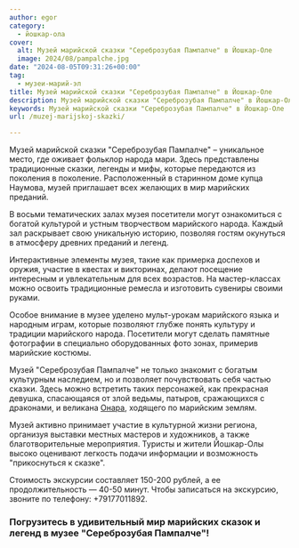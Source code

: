 ```yaml
---
author: egor
category:
  - йошкар-ола
cover:
  alt: Музей марийской сказки "Сереброзубая Пампалче" в Йошкар-Оле
  image: 2024/08/pampalche.jpg
date: "2024-08-05T09:31:26+00:00"
tag:
  - музеи-марий-эл
title: Музей марийской сказки "Сереброзубая Пампалче" в Йошкар-Оле
description: Музей марийской сказки "Сереброзубая Пампалче" в Йошкар-Оле
keywords: Музей марийской сказки "Сереброзубая Пампалче" в Йошкар-Оле
url: /muzej-marijskoj-skazki/

---
```

Музей марийской сказки "Сереброзубая Пампалче" – уникальное место, где оживает фольклор народа мари. Здесь представлены традиционные сказки, легенды и мифы, которые передаются из поколения в поколение. Расположенный в старинном доме купца Наумова, музей приглашает всех желающих в мир марийских преданий.

В восьми тематических залах музея посетители могут ознакомиться с богатой культурой и устным творчеством марийского народа. Каждый зал раскрывает свою уникальную историю, позволяя гостям окунуться в атмосферу древних преданий и легенд.

Интерактивные элементы музея, такие как примерка доспехов и оружия, участие в квестах и викторинах, делают посещение интересным и увлекательным для всех возрастов. На мастер-классах можно освоить традиционные ремесла и изготовить сувениры своими руками.

Особое внимание в музее уделено мульт-урокам марийского языка и народным играм, которые позволяют глубже понять культуру и традиции марийского народа. Посетители могут сделать памятные фотографии в специально оборудованных фото зонах, примерив марийские костюмы.

Музей "Сереброзубая Пампалче" не только знакомит с богатым культурным наследием, но и позволяет почувствовать себя частью сказки. Здесь можно встретить таких персонажей, как прекрасная девушка, спасающаяся от злой ведьмы, патыров, сражающихся с драконами, и великана [Онара](/restoran-onar/), ходящего по марийским землям.

Музей активно принимает участие в культурной жизни региона, организуя выставки местных мастеров и художников, а также благотворительные мероприятия. Туристы и жители Йошкар-Олы высоко оценивают легкость подачи информации и возможность "прикоснуться к сказке".

Стоимость экскурсии составляет 150-200 рублей, а ее продолжительность — 40-50 минут. Чтобы записаться на экскурсию, звоните по телефону: +79177011892.

### Погрузитесь в удивительный мир марийских сказок и легенд в музее "Сереброзубая Пампалче"!

